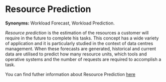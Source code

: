 # Resource Prediction

<!-- (Sustainability) -->

**Synonyms:** Workload Forecast, Workload Prediction.

*Resource prediction* is the estimation of the resources a customer will require in the future to complete his tasks.  This concept has a wide variety of application and it is particularly studied in the context of data centres management. When these forecasts are generated, historical and current data are utilised to predict how many resource units, which tools and operative systems and the number of requests are required to accomplish a task.

You can find futher information about Resource Prediction [here](../../T3.6/resource_prediction.md)
